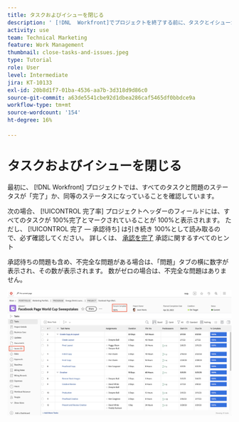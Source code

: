 ```yaml
---
title: タスクおよびイシューを閉じる
description: ' [!DNL  Workfront]でプロジェクトを終了する前に、タスクとイシューが終了していることを確認する方法を学びます。'
activity: use
team: Technical Marketing
feature: Work Management
thumbnail: close-tasks-and-issues.jpeg
type: Tutorial
role: User
level: Intermediate
jira: KT-10133
exl-id: 20b8d1f7-01ba-4536-aa7b-3d318d9d86c0
source-git-commit: a63de5541cbe92d1dbea286caf5465df0bbdce9a
workflow-type: tm+mt
source-wordcount: '154'
ht-degree: 16%

---
```


# タスクおよびイシューを閉じる

最初に、 [!DNL Workfront] プロジェクトでは、すべてのタスクと問題のステータスが「完了」か、同等のステータスになっていることを確認しています。

次の場合、 [!UICONTROL 完了率] プロジェクトヘッダーのフィールドには、すべてのタスクが 100%完了とマークされていることが 100%と表示されます。 ただし、 [!UICONTROL 完了 — 承認待ち] は引き続き 100%として読み取るので、必ず確認してください。 詳しくは、 [承認を完了](https://experienceleague.adobe.com/docs/workfront-learn/tutorials-workfront/manage-work/close-a-project/complete-approvals.html) 承認に関するすべてのヒント

承認待ちの問題も含め、不完全な問題がある場合は、「問題」タブの横に数字が表示され、その数が表示されます。 数がゼロの場合は、不完全な問題はありません。

![プロジェクトを表示中 [!UICONTROL 完了率] および未解決の問題](assets/close-tasks-and-issues.png)
